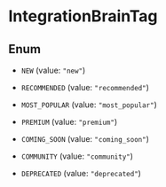 

# IntegrationBrainTag

## Enum


* `NEW` (value: `"new"`)

* `RECOMMENDED` (value: `"recommended"`)

* `MOST_POPULAR` (value: `"most_popular"`)

* `PREMIUM` (value: `"premium"`)

* `COMING_SOON` (value: `"coming_soon"`)

* `COMMUNITY` (value: `"community"`)

* `DEPRECATED` (value: `"deprecated"`)



